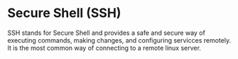 # Secure Shell (SSH)

SSH stands for Secure Shell and provides a safe and secure way of executing commands, making changes, and configuring servicces remotely. It is the most common way of connecting to a remote linux server.
